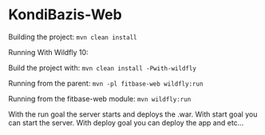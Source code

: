 # KondiBazis-Web
Building the project:
`mvn clean install`

Running With Wildfly 10:

Build the project with:
`mvn clean install -Pwith-wildfly`

Running from the parent:
`mvn -pl fitbase-web wildfly:run`

Running from the fitbase-web module:
`mvn wildfly:run`

With the run goal the server starts and deploys the .war.
With start goal you can start the server.
With deploy goal you can deploy the app and etc...